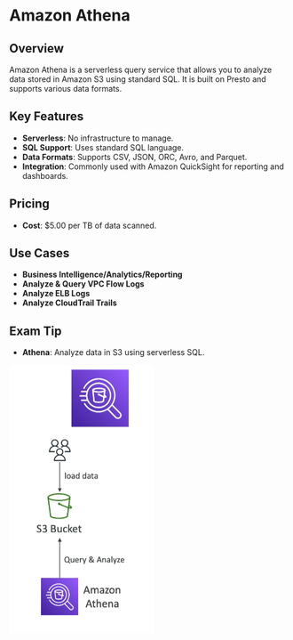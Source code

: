 # Amazon Athena

## Overview
Amazon Athena is a serverless query service that allows you to analyze data stored in Amazon S3 using standard SQL. It is built on Presto and supports various data formats.

## Key Features
- **Serverless**: No infrastructure to manage.
- **SQL Support**: Uses standard SQL language.
- **Data Formats**: Supports CSV, JSON, ORC, Avro, and Parquet.
- **Integration**: Commonly used with Amazon QuickSight for reporting and dashboards.

## Pricing
- **Cost**: $5.00 per TB of data scanned.

## Use Cases
- **Business Intelligence/Analytics/Reporting**
- **Analyze & Query VPC Flow Logs**
- **Analyze ELB Logs**
- **Analyze CloudTrail Trails**

## Exam Tip
- **Athena**: Analyze data in S3 using serverless SQL.

![Amazon Athena](../resources/images/athena/athena.png)
